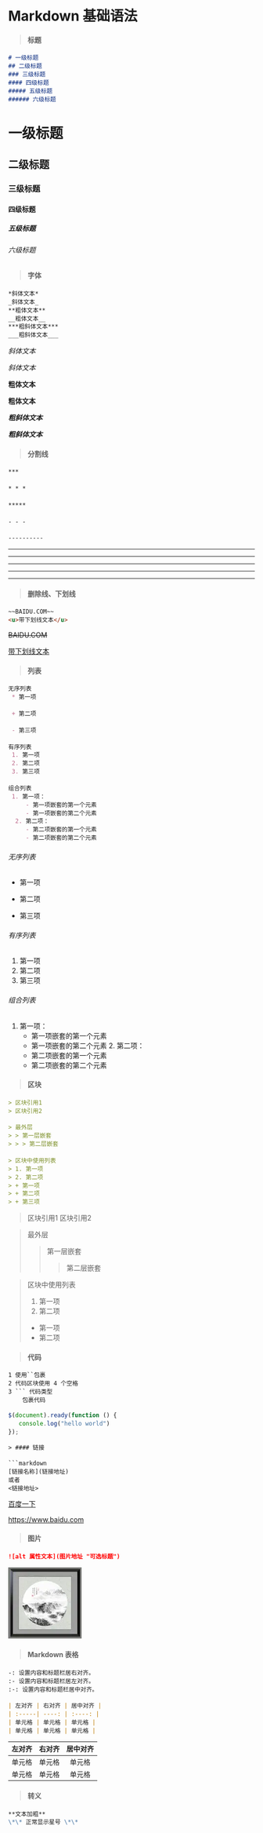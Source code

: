 # Markdown 基础语法

> #### 标题

```markdown
# 一级标题
## 二级标题
### 三级标题
#### 四级标题
##### 五级标题
###### 六级标题
```

# 一级标题

## 二级标题

### 三级标题

#### 四级标题

##### 五级标题

###### 六级标题

> #### 字体

```markdown
*斜体文本*
_斜体文本_
**粗体文本**
__粗体文本__
***粗斜体文本***
___粗斜体文本___
```

*斜体文本*   

_斜体文本_  

**粗体文本**  

__粗体文本__  

***粗斜体文本***  

___粗斜体文本___  

> #### 分割线

```markdown
***

* * *

*****

- - -

----------
```

***

* * *

*****

- - -

----------

> #### 删除线、下划线

```markdown
~~BAIDU.COM~~
<u>带下划线文本</u>
```

~~BAIDU.COM~~

<u>带下划线文本</u>

> #### 列表

```markdown
无序列表
 * 第一项

 + 第二项

 - 第三项

有序列表
 1. 第一项
 2. 第二项
 3. 第三项

组合列表
 1. 第一项：
     - 第一项嵌套的第一个元素
     - 第一项嵌套的第二个元素
  2. 第二项：
     - 第二项嵌套的第一个元素
     - 第二项嵌套的第二个元素
```

###### 无序列表

- 第一项

- 第二项

- 第三项

###### 有序列表

1. 第一项
2. 第二项
3. 第三项

###### 组合列表

1. 第一项：
   - 第一项嵌套的第一个元素
   - 第一项嵌套的第二个元素
     2. 第二项：
   - 第二项嵌套的第一个元素
   - 第二项嵌套的第二个元素

> #### 区块

```markdown
> 区块引用1
> 区块引用2

> 最外层
> > 第一层嵌套
> > > 第二层嵌套

> 区块中使用列表
> 1. 第一项
> 2. 第二项
> + 第一项
> + 第二项
> + 第三项
```

> 区块引用1
> 区块引用2

> 最外层
> 
> > 第一层嵌套
> > 
> > > 第二层嵌套

> 区块中使用列表
> 
> 1. 第一项
> 2. 第二项
> - 第一项
> - 第二项

> #### 代码

```markdown
1 使用``包裹
2 代码区块使用 4 个空格
3 ``` 代码类型
    包裹代码
```

```javascript
$(document).ready(function () {
   console.log("hello world")
});
```

```
> #### 链接

```markdown
[链接名称](链接地址)
或者
<链接地址>
```

[百度一下](https://www.baidu.com)

<https://www.baidu.com>

> #### 图片

```markdown
![alt 属性文本](图片地址 "可选标题")
```

![山水画](./images/1.jpg)

> #### Markdown 表格

```markdown
-: 设置内容和标题栏居右对齐。
:- 设置内容和标题栏居左对齐。
:-: 设置内容和标题栏居中对齐。

| 左对齐 | 右对齐 | 居中对齐 |
| :-----| ----: | :----: |
| 单元格 | 单元格 | 单元格 |
| 单元格 | 单元格 | 单元格 |
```

| 左对齐 | 右对齐 | 居中对齐 |
|:--- | ---:|:----:|
| 单元格 | 单元格 | 单元格  |
| 单元格 | 单元格 | 单元格  |

> #### 转义

```markdown
**文本加粗** 
\*\* 正常显示星号 \*\*
```
